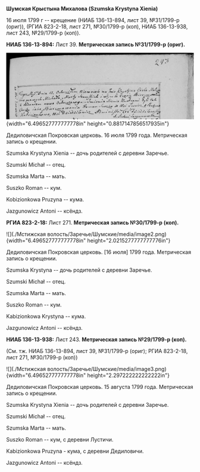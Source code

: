 **Шумская Крыстына Михалова (Szumska Krystyna Xienia)**

16 июля 1799 г -- крещение (НИАБ 136-13-894, лист 39, №31/1799-р
(ориг)), (РГИА 823-2-18, лист 271, №30/1799-р (коп), НИАБ 136-13-938,
лист 243, №29/1799-р (коп)).

**НИАБ 136-13-894:** Лист 39. **Метрическая запись №31/1799-р (ориг).**

![](./media/9194984d6481ea03b951c277128dfd40bfa59c5e.png){width="6.496527777777778in"
height="0.8817147856517935in"}

Дедиловичская Покровская церковь. 16 июля 1799 года. Метрическая запись
о крещении.

Szumska Krystyna Xienia -- дочь родителей с деревни Заречье.

Szumski Michał -- отец.

Szumska Marta -- мать.

Suszko Roman -- кум.

Kobizionkowa Pruzyna -- кума.

Jazgunowicz Antoni -- ксёндз.

**РГИА 823-2-18:** Лист 271. **Метрическая запись №30/1799-р (коп).**

![](./Мстижская волость/Заречье/Шумские/media/image2.png){width="6.496527777777778in"
height="2.0215277777777776in"}

Дедиловичская Покровская церковь. \[16 июля\] 1799 года. Метрическая
запись о крещении.

Szumska Krystyna -- дочь родителей с деревни Заречье.

Szumski Michał -- отец.

Szumska Marta -- мать.

Suszko Roman -- кум.

Kabizionkowa Krystyna -- кума.

Jazgunowicz Antoni -- ксёндз.

**НИАБ 136-13-938:** Лист 243. **Метрическая запись №29/1799-р (коп).**

(См. тж. НИАБ 136-13-894, лист 39, №31/1799-р (ориг); РГИА 823-2-18,
лист 271, №30/1799-р (коп))

![](./Мстижская волость/Заречье/Шумские/media/image3.png){width="6.496527777777778in"
height="2.297222222222222in"}

Дедиловичская Покровская церковь. 15 августа 1799 года. Метрическая
запись о крещении.

Szumska Krystyna Xienia -- дочь родителей с деревни Заречье.

Szumski Michał -- отец.

Szumska Marta -- мать.

Suszko Roman -- кум, c деревни Лустичи.

Kabizionkowa Pruzyna - кума, с деревни Дедиловичи.

Jazgunowicz Antoni -- ксёндз.
